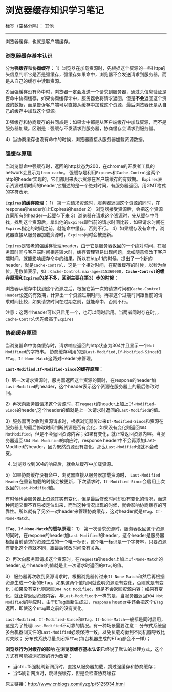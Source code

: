 ﻿# 浏览器缓存知识学习笔记

标签（空格分隔）： 其他

---

浏览器缓存，也就是客户端缓存。

**<h3>浏览器缓存基本认识</h3>**

分为**强缓存**和**协商缓存**：
1）浏览器在加载资源时，先根据这个资源的一些Http的头信息判断它是否是强缓存，强缓存如果命中，浏览器不会发送请求到服务器，而是从自己的缓存中读取资源。

2)当强缓存没有命中时，浏览器一定会发送一个请求到服务器，通过头信息验证是否命中协商缓存，如果协商缓存命中，服务器会将请求返回，但是**不会**返回这个资源的数据，而是告诉客户端可以直接从缓存中加载这个资源，最后浏览器还是从自己的缓存中加载这个资源。

3)强缓存和协商缓存的共同点是：如果命中都是从客户端缓存中加载资源，而不是服务器加载。区别是：强缓存不发请求到服务器，协商缓存会请求到服务器。

4）当协商缓存也没有命中的时候，浏览器直接从服务器加载资源数据。
**<h3>强缓存原理</h3>**

当浏览器命中强缓存时，返回的http状态为200，在chrome的开发者工具的network会显示为`from cache`。
强缓存是利用`Expires`和`Cache-Control`这两个http的header实现的，它们都用来表示资源在客户端缓存的有效期。
`Expires`表示资源过期时间的header,它描述的是一个绝对时间，有服务器返回，用GMT格式的字符表示.

**`Expires`的缓存原理：**
1） 第一次请求资源时，服务器返回这个资源的同时，在respone的header加上Expires的header
2） 浏览器接受资源后，会把这个资源连同所有的header一起缓存下来
3）浏览器在请求这个资源时，先从缓存中寻找，找到这个资源后，拿出他的`Expires`跟当前的请求时间比较，如果请求时间在`Expires`指定的时间之前，就能命中缓存，否则不行。
4）如果缓存没有命中，浏览器直接从服务器加载资源时，`Expires`同时会被更新。

`Expires`是较老的强缓存管理header，由于它是服务器返回的一个绝对时间，在服务器时间与客户端时间相差较大时，缓存管理容易出现问题，比如随意修改下客户端时间，就能影响缓存命中的结果。所以在http1.1的时候，提出了一个新的header，就是`Cache-Control`，这是一个相对时间，在配置缓存的时候，以秒为单位，用数值表示，如：`Cache-Control:max-age=315360000`，**`Cache-Control`的缓存原理和`Expires`的差不多，区别主要在第3）步的时候：**

浏览器从缓存中找到这个资源之后，根据它第一次的请求时间和`Cache-Control Header`设定的有效期，计算出一个资源过期时间。再拿这个过期时间跟当前的请求时间比较，如果请求时间在过期之前，就能命中，否则不行。

注意：这两个header可以只启用一个，也可以同时启用。当两者同时存在时，，`Cache-Control`优先级高于`Expires`
**<h3>协商缓存原理</h3>**

当浏览器命中协商缓存时，请求响应返回的http状态为304并且显示一个`Not Modifined`的字符串。
协商缓存利用的是`Last-Modified,If-Modified-Since`和`ETag、If-None-Match`这两对Header来管理。

**`Last-Modified,If-Modified-Since`的缓存原理：**

1）第一次请求资源时，服务器返回这个资源的同时，在respone的header加`Last-Modified`的header，这个header表示这个资源在服务器上的最后修改时间。

2）再次向服务器请求这个资源时，在`request`的header上加上`If-Modified-Since`的header,这个header的值就是上一次请求时返回的`Last-Modified`的值。

3）服务器再次收到资源请求时，根据浏览器传过来`If-Modified-Since`和资源在服务器上的最后修改时间判断资源是否有变化，如果没有变化则返回`304 NotModified`，但是不会返回资源内容；如果有变化，就正常返回资源内容。当服务器返回`304 Not Modified`的响应时，response header中不会再添加Last-Modified的header，因为既然资源没有变化，那么`Last-Modified`也就不会改变。

4) 浏览器收到304的响应后，就会从缓存中加载资源。

5）如果协商缓存没有命中，浏览器直接从服务器加载资源时，
`Last-Modified Header`在重新加载的时候会被更新，下次请求时`，If-Modified-Since`会启用上次返回的`Last-Modified`值。

有时候也会服务器上资源其实有变化，但是最后修改时间却没有变化的情况，而这种问题又很不容易被定位出来，而当这种情况出现的时候，就会影响协商缓存的可靠性。所以就有了另外一对header来管理协商缓存，这对header就是`ETag、If-None-Match`。

**`ETag、If-None-Match`的缓存原理：**
1） 第一次请求资源时，服务器返回这个资源的同时，在respone的header加`Last-Modified`的header，这个header是服务器根据当前请求的资源生成的一个唯一标识，这个唯一标识是一个字符串，只要资源有变化这个串就不同，跟最后修改时间没有关系。

2）再次向服务器请求这个资源时，在`request`的header上加上`If-None-Match`的header,这个header的值就是上一次请求时返回的`ETag`的值。

3） 服务器再次收到资源请求时，根据浏览器传过来`If-None-Match`和然后再根据资源生成一个新的ETag，如果这两个值相同就说明资源没有变化，否则就是有变化；如果没有变化则返回`304 Not Modified`，但是不会返回资源内容；如果有变化，就正常返回资源内容。与`Last-Modified`不一样的是，当服务器返回`304 Not Modified`的响应时，由于ETag重新生成过，`response` header中还会把这个`ETag`返回，即使这个`ETag`跟之前的没有变化。

`Last-Modified，If-Modified-Since`和`ETag、If-None-Match`一般都是同时启用，这是为了处理`Last-Modified`不可靠的情况。有一种场景需要注意：
分布式系统里多台机器间文件的`Last-Modified`必须保持一致，以免负载均衡到不同机器导致比对失败；
分布式系统尽量关闭掉`ETag`(每台机器生成的ETag都会不一样）；

**浏览器行为对缓存的影响**
在**浏览器缓存基本认识**已经说了默认的处理方式，这个方式有可能被浏览器的行为改变：

- 当ctrl+f5强制刷新网页时，直接从服务器加载，跳过强缓存和协商缓存；
- 当f5刷新网页时，跳过强缓存，但是会检查协商缓存

原文链接：http://www.cnblogs.com/lyzg/p/5125934.html